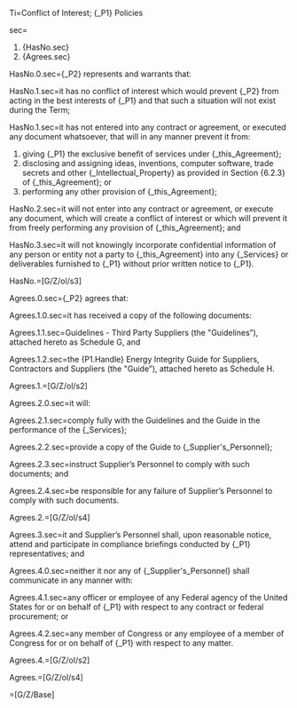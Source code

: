 Ti=Conflict of Interest; {_P1} Policies

sec=<ol><li>{HasNo.sec}<li>{Agrees.sec}</ol>

HasNo.0.sec={_P2} represents and warrants that:

HasNo.1.sec=it has no conflict of interest which would prevent {_P2} from acting in the best interests of {_P1} and that such a situation will not exist during the Term;

HasNo.1.sec=it has not entered into any contract or agreement, or executed any document whatsoever, that will in any manner prevent it from: <ol> <li>giving {_P1} the exclusive benefit of services under {_this_Agreement};</li> <li>disclosing and assigning ideas, inventions, computer software, trade secrets and other {_Intellectual_Property} as provided in Section {6.2.3} of {_this_Agreement}; or</li> <li>performing any other provision of {_this_Agreement};</li> </ol>

HasNo.2.sec=it will not enter into any contract or agreement, or execute any document, which will create a conflict of interest or which will prevent it from freely performing any provision of {_this_Agreement}; and

HasNo.3.sec=it will not knowingly incorporate confidential information of any person or entity not a party to {_this_Agreement} into any {_Services} or deliverables furnished to {_P1} without prior written notice to {_P1}.

HasNo.=[G/Z/ol/s3]

Agrees.0.sec={_P2} agrees that:

Agrees.1.0.sec=it has received a copy of the following documents:

Agrees.1.1.sec=Guidelines - Third Party Suppliers (the "Guidelines”), attached hereto as Schedule G, and

Agrees.1.2.sec=the {P1.Handle} Energy Integrity Guide for Suppliers, Contractors and Suppliers (the "Guide”), attached hereto as Schedule H.

Agrees.1.=[G/Z/ol/s2]

Agrees.2.0.sec=it will:

Agrees.2.1.sec=comply fully with the Guidelines and the Guide in the performance of the {_Services};

Agrees.2.2.sec=provide a copy of the Guide to {_Supplier's_Personnel};

Agrees.2.3.sec=instruct Supplier’s Personnel to comply with such documents; and

Agrees.2.4.sec=be responsible for any failure of Supplier’s Personnel to comply with such documents.

Agrees.2.=[G/Z/ol/s4]

Agrees.3.sec=it and Supplier’s Personnel shall, upon reasonable notice, attend and participate in compliance briefings conducted by {_P1} representatives; and

Agrees.4.0.sec=neither it nor any of {_Supplier's_Personnel} shall communicate in any manner with:

Agrees.4.1.sec=any officer or employee of any Federal agency of the United States for or on behalf of {_P1} with respect to any contract or federal procurement; or

Agrees.4.2.sec=any member of Congress or any employee of a member of Congress for or on behalf of {_P1} with respect to any matter.

Agrees.4.=[G/Z/ol/s2]

Agrees.=[G/Z/ol/s4]

=[G/Z/Base]
